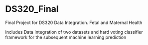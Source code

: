 # DS320_Final
Final Project for DS320 Data Integration. Fetal and Maternal Health

Includes Data Integration of two datasets and hard voting classifier framework for the subsequent machine learning prediction

